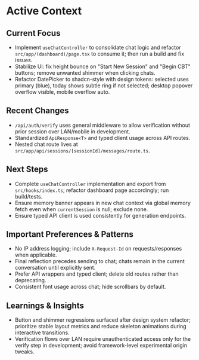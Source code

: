 # Active Context

## Current Focus
- Implement `useChatController` to consolidate chat logic and refactor `src/app/(dashboard)/page.tsx` to consume it; then run a build and fix issues.
- Stabilize UI: fix height bounce on "Start New Session" and "Begin CBT" buttons; remove unwanted shimmer when clicking chats.
- Refactor DatePicker to shadcn-style with design tokens: selected uses primary (blue), today shows subtle ring if not selected; desktop popover overflow visible, mobile overflow auto.

## Recent Changes
- `/api/auth/verify` uses general middleware to allow verification without prior session over LAN/mobile in development.
- Standardized `ApiResponse<T>` and typed client usage across API routes.
- Nested chat route lives at `src/app/api/sessions/[sessionId]/messages/route.ts`.

## Next Steps
- Complete `useChatController` implementation and export from `src/hooks/index.ts`; refactor dashboard page accordingly; run build/tests.
- Ensure memory banner appears in new chat context via global memory fetch even when `currentSession` is null; exclude none.
- Ensure typed API client is used consistently for generation endpoints.

## Important Preferences & Patterns
- No IP address logging; include `X-Request-Id` on requests/responses when applicable.
- Final reflection precedes sending to chat; chats remain in the current conversation until explicitly sent.
- Prefer API wrappers and typed client; delete old routes rather than deprecating.
- Consistent font usage across chat; hide scrollbars by default.

## Learnings & Insights
- Button and shimmer regressions surfaced after design system refactor; prioritize stable layout metrics and reduce skeleton animations during interactive transitions.
- Verification flows over LAN require unauthenticated access only for the verify step in development; avoid framework-level experimental origin tweaks.
